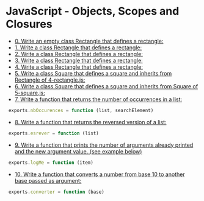 # JavaScript - Objects, Scopes and Closures

- [0. Write an empty class Rectangle that defines a rectangle:](0-rectangle.js)
- [1. Write a class Rectangle that defines a rectangle:](1-rectangle.js)
- [2. Write a class Rectangle that defines a rectangle:](2-rectangle.js)
- [3. Write a class Rectangle that defines a rectangle:](3-rectangle.js)
- [4. Write a class Rectangle that defines a rectangle:](4-rectangle.js)
- [5. Write a class Square that defines a square and inherits from Rectangle of 4-rectangle.js:](5-square.js)
- [6. Write a class Square that defines a square and inherits from Square of 5-square.js:](6-square.js)
- [7. Write a function that returns the number of occurrences in a list:](7-occurrences.js)
```js
 exports.nbOccurences = function (list, searchElement)
```

- [8. Write a function that returns the reversed version of a list:](8-esrever.js)
```js
 exports.esrever = function (list)
```

- [9. Write a function that prints the number of arguments already printed and the new argument value. (see example below)](9-logme.js)
```js
 exports.logMe = function (item)
```

- [10. Write a function that converts a number from base 10 to another base passed as argument:](10-converter.js)
```js
 exports.converter = function (base)
```
